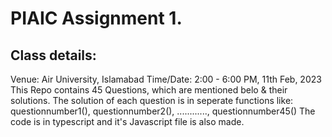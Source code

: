 # PIAIC Assignment 1. 
## Class details:
Venue: Air University, Islamabad
Time/Date: 2:00 - 6:00 PM, 11th Feb, 2023 
This Repo contains 45 Questions, which are mentioned belo & their solutions. The solution of each question is in seperate functions like:
questionnumber1(), questionnumber2(), ............, questionnumber45() 
The code is in typescript and it's Javascript file is also made. 

